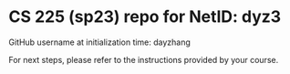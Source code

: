 # CS 225 (sp23) repo for NetID: dyz3

GitHub username at initialization time: dayzhang

For next steps, please refer to the instructions provided by your course.
